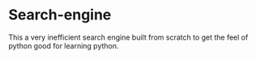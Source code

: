 # Search-engine
This a very inefficient search engine built from scratch to get the feel of python good for learning python.
